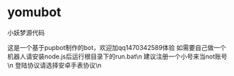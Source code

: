 # yomubot
小妖梦源代码

这是一个基于pupbot制作的bot，欢迎加qq1470342589体验
如需要自己做一个机器人请安装node.js后运行根目录下的run.bat\n
建议注册一个小号来当not账号\n
登陆协议请选择安卓手表协议\n
